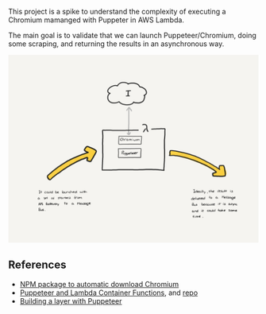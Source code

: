 This project is a spike to understand the complexity of executing a Chromium mamanged with Puppeter in AWS Lambda.

The main goal is to validate that we can launch Puppeteer/Chromium, doing some scraping, and returning the results in an asynchronous way.

![Overview](doc/assets/overview.png)

## References

* [NPM package to automatic download Chromium](https://github.com/alixaxel/chrome-aws-lambda)
* [Puppeteer and Lambda Container Functions](https://medium.com/@kostakirov123/puppeteer-and-lambda-container-functions-a-match-made-in-heaven-2b13a14ec5a8), and [repo](https://github.com/kosta1221/puppeteer-in-lambda-container-demo)
* [Building a layer with Puppeteer](https://github.com/celeron1ghz/lambda-layer-puppeteer)
